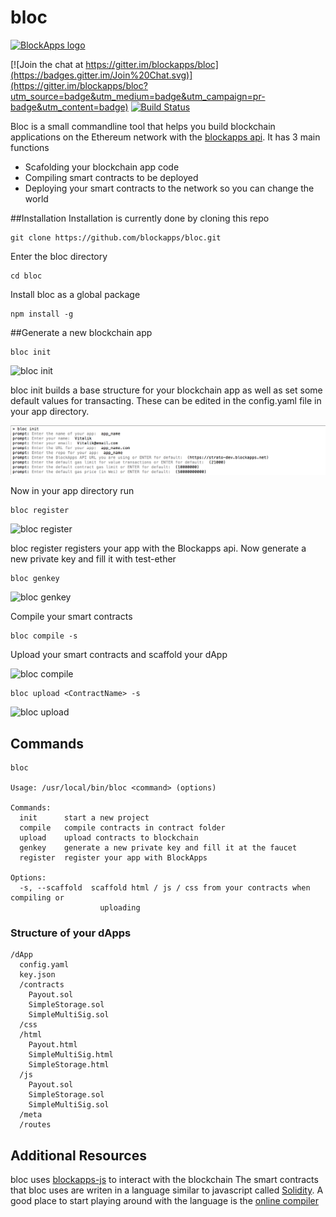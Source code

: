 # bloc

[![BlockApps logo](http://blockapps.net/img/logo_cropped.png)](http://blockapps.net)

[![Join the chat at https://gitter.im/blockapps/bloc](https://badges.gitter.im/Join%20Chat.svg)](https://gitter.im/blockapps/bloc?utm_source=badge&utm_medium=badge&utm_campaign=pr-badge&utm_content=badge) [![Build Status](https://travis-ci.org/blockapps/bloc.svg)](https://travis-ci.org/blockapps/bloc)

Bloc is a small commandline tool that helps you build blockchain applications on the Ethereum network with the [blockapps api](https://blockapps.net). It has 3 main functions
* Scafolding your blockchain app code
* Compiling smart contracts to be deployed
* Deploying your smart contracts to the network so you can change the world

##Installation
Installation is currently done by cloning this repo

```
git clone https://github.com/blockapps/bloc.git
```

Enter the bloc directory

```
cd bloc
```

Install bloc as a global package

```
npm install -g
```

##Generate a new blockchain app

```
bloc init
```

![bloc init](https://raw.githubusercontent.com/blockapps/bloc/readme-images/readme_img/bloc_init.png)

bloc init builds a base structure for your blockchain app as well as set some default values for transacting. These can be edited in the config.yaml file in your app directory.

![bloc init](/../readme_img/bloc_init.png?raw=true)

Now in your app directory run

```
bloc register
```

![bloc register](https://raw.githubusercontent.com/blockapps/bloc/readme-images/readme_img/bloc_register.png)

bloc register registers your app with the Blockapps api. Now generate a new private key and fill it with test-ether

```
bloc genkey
```

![bloc genkey](https://raw.githubusercontent.com/blockapps/bloc/readme-images/readme_img/bloc_genkey.png)

Compile your smart contracts

```
bloc compile -s
```

Upload your smart contracts and scaffold your dApp 

![bloc compile](https://raw.githubusercontent.com/blockapps/bloc/readme-images/readme_img/bloc_compile.png)


```
bloc upload <ContractName> -s
```

![bloc upload](https://raw.githubusercontent.com/blockapps/bloc/readme-images/readme_img/bloc_upload.png)

## Commands

```
bloc

Usage: /usr/local/bin/bloc <command> (options)

Commands:
  init      start a new project
  compile   compile contracts in contract folder
  upload    upload contracts to blockchain
  genkey    generate a new private key and fill it at the faucet
  register  register your app with BlockApps

Options:
  -s, --scaffold  scaffold html / js / css from your contracts when compiling or
                    uploading
```

### Structure of your dApps
```
/dApp
  config.yaml
  key.json
  /contracts
    Payout.sol
    SimpleStorage.sol
    SimpleMultiSig.sol
  /css
  /html
    Payout.html
    SimpleMultiSig.html
    SimpleStorage.html
  /js
    Payout.sol
    SimpleStorage.sol
    SimpleMultiSig.sol
  /meta
  /routes
```

## Additional Resources
bloc uses [blockapps-js](https://github.com/blockapps/blockapps-js) to interact with the blockchain
The smart contracts that bloc uses are writen in a language similar to javascript called [Solidity](https://github.com/ethereum/wiki/wiki/The-Solidity-Programming-Language). A good place to start playing around with the language is the [online compiler](https://chriseth.github.io/browser-solidity/)
